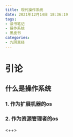 ```yaml
---
title: 现代操作系统 
date: 2021年12月14日 18:36:19
tags: 
- 读书笔记
- 操作系统
- 黑皮书
categories: 
- 九阴真经
---
```


# 引论
## 什么是操作系统
### 1. 作为扩展机器的os
### 2. 作为资源管理者的os

<++>

